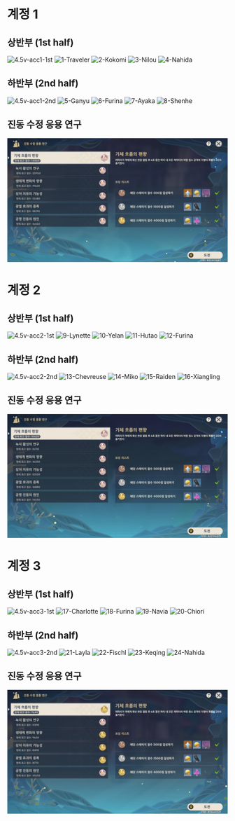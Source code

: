 # 계정 1
## 상반부 (1st half)
![4.5v-acc1-1st](./images/4.6v-acc1-1st.PNG)
![1-Traveler](./1-Traveler.png)
![2-Kokomi](./2-Kokomi.png)
![3-Nilou](./3-Nilou.png)
![4-Nahida](./4-Nahida.png)

</hr>

## 하반부 (2nd half)
![4.5v-acc1-2nd](./images/4.6v-acc1-2nd.PNG)
![5-Ganyu](./5-Ganyu.png)
![6-Furina](./6-Furina.png)
![7-Ayaka](./7-Ayaka.png)
![8-Shenhe](./8-Shenhe.png)

</hr>

## 진동 수정 응용 연구
![4.6v-acc1-event](./images/4.6v-acc1-event.PNG)

</hr>

# 계정 2
## 상반부 (1st half)
![4.5v-acc2-1st](./images/4.6v-acc2-1st.PNG)
![9-Lynette](./9-Lynette.png)
![10-Yelan](./10-Yelan.png)
![11-Hutao](./11-Hutao.png)
![12-Furina](./12-Furina.png)

</hr>

## 하반부 (2nd half)
![4.5v-acc2-2nd](./images/4.6v-acc2-2nd.PNG)
![13-Chevreuse](./13-Chevreuse.png)
![14-Miko](./14-Miko.png)
![15-Raiden](./15-Raiden.png)
![16-Xiangling](./16-Xiangling.png)

</hr>

## 진동 수정 응용 연구
![4.6v-acc2-event](./images/4.6v-acc2-event.PNG)

</hr>

# 계정 3
## 상반부 (1st half)
![4.5v-acc3-1st](./images/4.6v-acc3-1st.PNG)
![17-Charlotte](./17-Charlotte.png)
![18-Furina](./18-Furina.png)
![19-Navia](./19-Navia.png)
![20-Chiori](./20-Chiori.png)

</hr>

## 하반부 (2nd half)
![4.5v-acc3-2nd](./images/4.6v-acc3-2nd.PNG)
![21-Layla](./21-Layla.png)
![22-Fischl](./22-Fischl.png)
![23-Keqing](./23-Keqing.png)
![24-Nahida](./24-Nahida.png)

</hr>

## 진동 수정 응용 연구
![4.6v-acc1-event](./images/4.6v-acc3-event.PNG)
